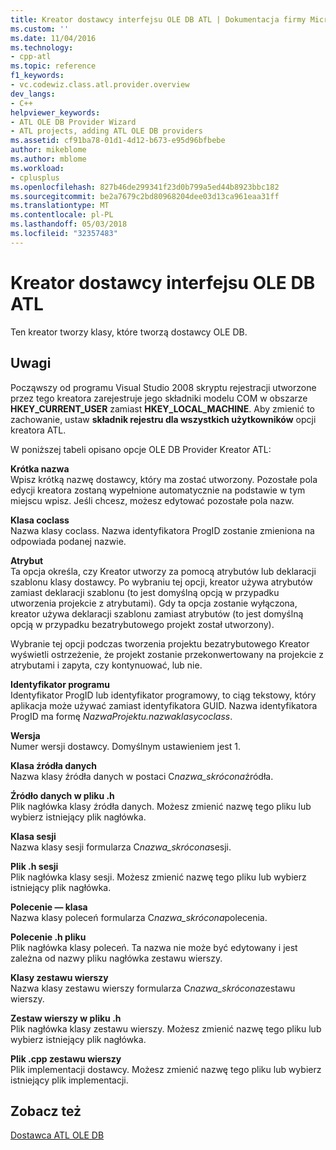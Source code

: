 ```yaml
---
title: Kreator dostawcy interfejsu OLE DB ATL | Dokumentacja firmy Microsoft
ms.custom: ''
ms.date: 11/04/2016
ms.technology:
- cpp-atl
ms.topic: reference
f1_keywords:
- vc.codewiz.class.atl.provider.overview
dev_langs:
- C++
helpviewer_keywords:
- ATL OLE DB Provider Wizard
- ATL projects, adding ATL OLE DB providers
ms.assetid: cf91ba78-01d1-4d12-b673-e95d96bfbebe
author: mikeblome
ms.author: mblome
ms.workload:
- cplusplus
ms.openlocfilehash: 827b46de299341f23d0b799a5ed44b8923bbc182
ms.sourcegitcommit: be2a7679c2bd80968204dee03d13ca961eaa31ff
ms.translationtype: MT
ms.contentlocale: pl-PL
ms.lasthandoff: 05/03/2018
ms.locfileid: "32357483"
---
```

# <a name="atl-ole-db-provider-wizard"></a>Kreator dostawcy interfejsu OLE DB ATL
Ten kreator tworzy klasy, które tworzą dostawcy OLE DB.  
  
## <a name="remarks"></a>Uwagi  
 Począwszy od programu Visual Studio 2008 skryptu rejestracji utworzone przez tego kreatora zarejestruje jego składniki modelu COM w obszarze **HKEY_CURRENT_USER** zamiast **HKEY_LOCAL_MACHINE**. Aby zmienić to zachowanie, ustaw **składnik rejestru dla wszystkich użytkowników** opcji kreatora ATL.  
  
 W poniższej tabeli opisano opcje OLE DB Provider Kreator ATL:  
  
 **Krótka nazwa**  
 Wpisz krótką nazwę dostawcy, który ma zostać utworzony. Pozostałe pola edycji kreatora zostaną wypełnione automatycznie na podstawie w tym miejscu wpisz. Jeśli chcesz, możesz edytować pozostałe pola nazw.  
  
 **Klasa coclass**  
 Nazwa klasy coclass. Nazwa identyfikatora ProgID zostanie zmieniona na odpowiada podanej nazwie.  
  
 **Atrybut**  
 Ta opcja określa, czy Kreator utworzy za pomocą atrybutów lub deklaracji szablonu klasy dostawcy. Po wybraniu tej opcji, kreator używa atrybutów zamiast deklaracji szablonu (to jest domyślną opcją w przypadku utworzenia projekcie z atrybutami). Gdy ta opcja zostanie wyłączona, kreator używa deklaracji szablonu zamiast atrybutów (to jest domyślną opcją w przypadku bezatrybutowego projekt został utworzony).  
  
 Wybranie tej opcji podczas tworzenia projektu bezatrybutowego Kreator wyświetli ostrzeżenie, że projekt zostanie przekonwertowany na projekcie z atrybutami i zapyta, czy kontynuować, lub nie.  
  
 **Identyfikator programu**  
 Identyfikator ProgID lub identyfikator programowy, to ciąg tekstowy, który aplikacja może używać zamiast identyfikatora GUID. Nazwa identyfikatora ProgID ma formę *NazwaProjektu.nazwaklasycoclass*.  
  
 **Wersja**  
 Numer wersji dostawcy. Domyślnym ustawieniem jest 1.  
  
 **Klasa źródła danych**  
 Nazwa klasy źródła danych w postaci C*nazwa_skrócona*źródła.  
  
 **Źródło danych w pliku .h**  
 Plik nagłówka klasy źródła danych. Możesz zmienić nazwę tego pliku lub wybierz istniejący plik nagłówka.  
  
 **Klasa sesji**  
 Nazwa klasy sesji formularza C*nazwa_skrócona*sesji.  
  
 **Plik .h sesji**  
 Plik nagłówka klasy sesji. Możesz zmienić nazwę tego pliku lub wybierz istniejący plik nagłówka.  
  
 **Polecenie — klasa**  
 Nazwa klasy poleceń formularza C*nazwa_skrócona*polecenia.  
  
 **Polecenie .h pliku**  
 Plik nagłówka klasy poleceń. Ta nazwa nie może być edytowany i jest zależna od nazwy pliku nagłówka zestawu wierszy.  
  
 **Klasy zestawu wierszy**  
 Nazwa klasy zestawu wierszy formularza C*nazwa_skrócona*zestawu wierszy.  
  
 **Zestaw wierszy w pliku .h**  
 Plik nagłówka klasy zestawu wierszy. Możesz zmienić nazwę tego pliku lub wybierz istniejący plik nagłówka.  
  
 **Plik .cpp zestawu wierszy**  
 Plik implementacji dostawcy. Możesz zmienić nazwę tego pliku lub wybierz istniejący plik implementacji.  
  
## <a name="see-also"></a>Zobacz też  
 [Dostawca ATL OLE DB](../../atl/reference/adding-an-atl-ole-db-provider.md)

